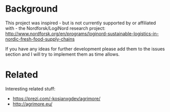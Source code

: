 # Background
This project was inspired - but is not currently supported by or affiliated with - the Nordforsk/LogiNord research project:
http://www.nordforsk.org/en/programs/loginord-sustainable-logistics-in-nordic-fresh-food-supply-chains

If you have any ideas for further development please add them to the issues section and I will try to implement them as time allows.

# Related

Interesting related stuff:
* https://prezi.com/-kosjanxgdev/agrimore/
* http://agrimore.eu/

